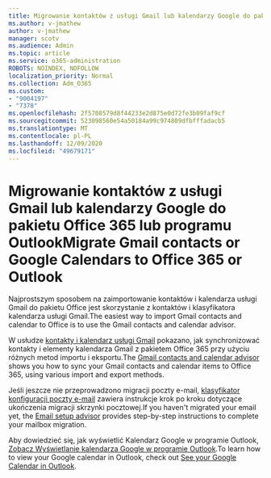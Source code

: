 ```yaml
---
title: Migrowanie kontaktów z usługi Gmail lub kalendarzy Google do pakietu Office 365 lub programu Outlook
ms.author: v-jmathew
author: v-jmathew
manager: scotv
ms.audience: Admin
ms.topic: article
ms.service: o365-administration
ROBOTS: NOINDEX, NOFOLLOW
localization_priority: Normal
ms.collection: Adm_O365
ms.custom:
- "9004197"
- "7378"
ms.openlocfilehash: 2f5708579d8f44233e2d875e0d72fe3b09faf9cf
ms.sourcegitcommit: 523098560e54a50184a99c974809dfbfffadacb5
ms.translationtype: MT
ms.contentlocale: pl-PL
ms.lasthandoff: 12/09/2020
ms.locfileid: "49679171"
---
```

# <a name="migrate-gmail-contacts-or-google-calendars-to-office-365-or-outlook"></a><span data-ttu-id="a667a-102">Migrowanie kontaktów z usługi Gmail lub kalendarzy Google do pakietu Office 365 lub programu Outlook</span><span class="sxs-lookup"><span data-stu-id="a667a-102">Migrate Gmail contacts or Google Calendars to Office 365 or Outlook</span></span>

<span data-ttu-id="a667a-103">Najprostszym sposobem na zaimportowanie kontaktów i kalendarza usługi Gmail do pakietu Office jest skorzystanie z kontaktów i klasyfikatora kalendarza usługi Gmail.</span><span class="sxs-lookup"><span data-stu-id="a667a-103">The easiest way to import Gmail contacts and calendar to Office is to use the Gmail contacts and calendar advisor.</span></span>

<span data-ttu-id="a667a-104">W usłudze [kontakty i kalendarz usługi Gmail](https://go.microsoft.com/fwlink/?linkid=2134386) pokazano, jak synchronizować kontakty i elementy kalendarza Gmail z pakietem Office 365 przy użyciu różnych metod importu i eksportu.</span><span class="sxs-lookup"><span data-stu-id="a667a-104">The [Gmail contacts and calendar advisor](https://go.microsoft.com/fwlink/?linkid=2134386) shows you how to sync your ‎Gmail‎ contacts and calendar items to ‎Office 365‎, using various import and export methods.</span></span>

<span data-ttu-id="a667a-105">Jeśli jeszcze nie przeprowadzono migracji poczty e-mail, [klasyfikator konfiguracji poczty e-mail](https://go.microsoft.com/fwlink/?linkid=2133951) zawiera instrukcje krok po kroku dotyczące ukończenia migracji skrzynki pocztowej.</span><span class="sxs-lookup"><span data-stu-id="a667a-105">If you haven't migrated your email yet, the [Email setup advisor](https://go.microsoft.com/fwlink/?linkid=2133951) provides step-by-step instructions to complete your mailbox migration.</span></span>

<span data-ttu-id="a667a-106">Aby dowiedzieć się, jak wyświetlić Kalendarz Google w programie Outlook, [Zobacz Wyświetlanie kalendarza Google w programie Outlook](https://go.microsoft.com/fwlink/?linkid=2083939).</span><span class="sxs-lookup"><span data-stu-id="a667a-106">To learn how to view your Google calendar in Outlook, check out [See your Google Calendar in Outlook](https://go.microsoft.com/fwlink/?linkid=2083939).</span></span>
